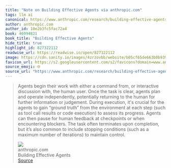 ```yaml
---
title: "Note on Building Effective Agents via anthropic.com"
tags: llm ai
canonical: https://www.anthropic.com/research/building-effective-agents
author: anthropic.com
author_id: 10e2b3fc5fac72a4
book: 46994821
book_title: "Building Effective Agents"
hide_title: true
highlight_id: 827322112
readwise_url: https://readwise.io/open/827322112
image: https://cdn.sanity.io/images/4zrzovbb/website/b05cf65de663b0b93909dee5071c73b273a3cef3-2560x1344.png
favicon_url: https://s2.googleusercontent.com/s2/favicons?domain=www.anthropic.com
source_emoji: 🌐
source_url: "https://www.anthropic.com/research/building-effective-agents#:~:text=Agents%20begin%20their,to%20maintain%20control."
---
```


> Agents begin their work with either a command from, or interactive discussion with, the human user. Once the task is clear, agents plan and operate independently, potentially returning to the human for further information or judgement. During execution, it's crucial for the agents to gain “ground truth” from the environment at each step (such as tool call results or code execution) to assess its progress. Agents can then pause for human feedback at checkpoints or when encountering blockers. The task often terminates upon completion, but it’s also common to include stopping conditions (such as a maximum number of iterations) to maintain control.
> <div class="quoteback-footer"><div class="quoteback-avatar"><img class="mini-favicon" src="https://s2.googleusercontent.com/s2/favicons?domain=www.anthropic.com"></div><div class="quoteback-metadata"><div class="metadata-inner"><span style="display:none">FROM:</span><div aria-label="anthropic.com" class="quoteback-author"> anthropic.com</div><div aria-label="Building Effective Agents" class="quoteback-title"> Building Effective Agents</div></div></div><div class="quoteback-backlink"><a target="_blank" aria-label="go to the full text of this quotation" rel="noopener" href="https://www.anthropic.com/research/building-effective-agents#:~:text=Agents%20begin%20their,to%20maintain%20control." class="quoteback-arrow"> Source</a></div></div>